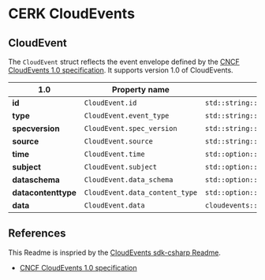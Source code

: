 # CERK CloudEvents

## CloudEvent

The `CloudEvent` struct reflects the event envelope defined by the [CNCF CloudEvents 1.0 specification](https://github.com/cloudevents/spec/blob/v1.0/spec.md).
It supports version 1.0 of CloudEvents.

| **1.0**             | Property name             | CLR type                              |
| ------------------- | ------------------------- | ------------------------------------- |
| **id**              | `CloudEvent.id`           | `std::string::String`                 |
| **type**            | `CloudEvent.event_type`   | `std::string::String`                 |
| **specversion**     | `CloudEvent.spec_version` | `std::string::String`                 |
| **source**          | `CloudEvent.source`       | `std::string::String`                 |
| **time**            | `CloudEvent.time`         | `std::option::Option<chrono::naive::NaiveDateTime>`|
| **subject**         | `CloudEvent.subject`      | `std::option::Option<std::string::String>`                 |
| **dataschema**      | `CloudEvent.data_schema`  | `std::option::Option<std::string::String>`                 |
| **datacontenttype** | `CloudEvent.data_content_type` | `std::option::Option<std::string::String>`                 |
| **data**            | `CloudEvent.data`         | `cloudevents::Data`                  |

## References

This Readme is inspried by the [CloudEvents sdk-csharp Readme](https://github.com/cloudevents/sdk-csharp/blob/master/README.md).

* [CNCF CloudEvents 1.0 specification](https://github.com/cloudevents/spec/blob/v1.0/spec.md)
